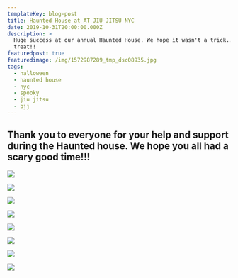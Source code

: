 ```yaml
---
templateKey: blog-post
title: Haunted House at AT JIU-JITSU NYC
date: 2019-10-31T20:00:00.000Z
description: >
  Huge success at our annual Haunted House. We hope it wasn't a trick... only a
  treat!! 
featuredpost: true
featuredimage: /img/1572987289_tmp_dsc08935.jpg
tags:
  - halloween
  - haunted house
  - nyc
  - spooky
  - jiu jitsu
  - bjj
---
```

## Thank you to everyone for your help and support during the Haunted house. We hope you all had a scary good time!!!

![](/img/1572987289_tmp_dsc08935.jpg)

![](/img/1572987336_tmp_dsc08815.jpg)

![](/img/1572987363_tmp_dsc08816.jpg)

![](/img/1572987407_tmp_dsc08846.jpg)

![](/img/1572987387_tmp_dsc08832.jpg)

![](/img/1572987439_tmp_dsc08892.jpg)

![](/img/1572987474_tmp_dsc08899.jpg)

![](/img/1572987488_tmp_dsc08930.jpg)
